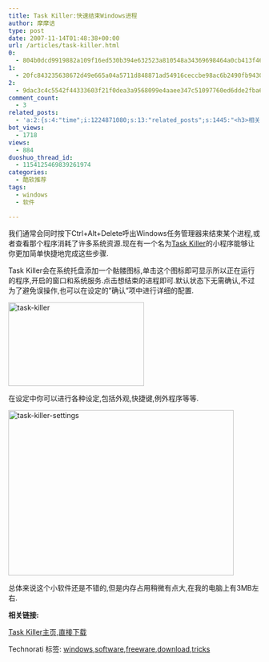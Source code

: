 ```yaml
---
title: Task Killer:快速结束Windows进程
author: 摩摩诘
type: post
date: 2007-11-14T01:48:38+00:00
url: /articles/task-killer.html
0:
  - 804b0dcd9919882a109f16ed530b394e632523a810548a34369698464a0cb413f463bf31590e7aaf2f17f1be48f4d611
1:
  - 20fc843235638672d49e665a04a5711d848871ad54916ceccbe98ac6b2490fb9430dc75281d26fdc9577c68e4f40dfa5
2:
  - 9dac3c4c5542f44333603f21f0dea3a9568099e4aaee347c51097760ed6dde2fba62597c120c42c25938ed0117d2e593
comment_count:
  - 3
related_posts:
  - 'a:2:{s:4:"time";i:1224871080;s:13:"related_posts";s:1445:"<h3>相关日志</h3><ul class="related_post"><li><a href="http://www.digglife.cn/articles/free-clipboard-manager-clipx.html" title="小巧的Windows剪切板管理器:ClipX">小巧的Windows剪切板管理器:ClipX</a></li><li><a href="http://www.digglife.cn/articles/registry-searcher-editor-regscanner.html" title="免费好用的Windows注册表搜索编辑工具RegScanner">免费好用的Windows注册表搜索编辑工具RegScanner</a></li><li><a href="http://www.digglife.cn/articles/faster-copy-windows.html" title="加快Windows下的文件复制速度:TeraCopy">加快Windows下的文件复制速度:TeraCopy</a></li><li><a href="http://www.digglife.cn/articles/ppc-freeware-download.html" title="PPC,Windows Mobile手机免费软件下载网站:PPC Freeware">PPC,Windows Mobile手机免费软件下载网站:PPC Freeware</a></li><li><a href="http://www.digglife.cn/articles/rearrange-taskbar-and-system-tray-with-taskbar-shuffle.html" title="重排任务栏窗口和托盘图标工具Taskbar Shuffle">重排任务栏窗口和托盘图标工具Taskbar Shuffle</a></li><li><a href="http://www.digglife.cn/articles/6-replacement-of-windows-explorer.html" title="替代Windows Explorer的6个软件">替代Windows Explorer的6个软件</a></li><li><a href="http://www.digglife.cn/articles/custom-windows-interface-tools.html" title="9个工具打造焕然一新的Windows界面">9个工具打造焕然一新的Windows界面</a></li></ul>";}'
bot_views:
  - 1718
views:
  - 884
duoshuo_thread_id:
  - 1154125469839261974
categories:
  - 酷软推荐
tags:
  - windows
  - 软件

---
```

我们通常会同时按下Ctrl+Alt+Delete呼出Windows任务管理器来结束某个进程,或者查看那个程序消耗了许多系统资源.现在有一个名为<a href="http://www.rsdsoft.com/task_killer/index.php4" target="_blank">Task Killer</a>的小程序能够让你更加简单快捷地完成这些步骤.

Task Killer会在系统托盘添加一个骷髅图标,单击这个图标即可显示所以正在运行的程序,开启的窗口和系统服务.点击想结束的进程即可.默认状态下无需确认,不过为了避免误操作,也可以在设定的&#8221;确认&#8221;项中进行详细的配置.

<!--more-->

<a href="https://www.digglife.net/wp-content/uploads/3/379/2007/11/task-killer.png" target="_blank"><img height="167" alt="task-killer" src="https://www.digglife.net/wp-content/uploads/3/379/2007/11/task-killer-thumb.png" width="271" border="0" /></a> 

在设定中你可以进行各种设定,包括外观,快捷键,例外程序等等.

[<img height="330" alt="task-killer-settings" src="https://www.digglife.net/wp-content/uploads/3/379/2007/11/task-killer-settings-thumb.png" width="450" border="0" />][1] 

总体来说这个小软件还是不错的,但是内存占用稍微有点大,在我的电脑上有3MB左右.

**相关链接:**

<a href="http://www.rsdsoft.com/task_killer/index.php4" target="_blank">Task Killer主页</a>,<a href="http://www.rsdsoft.com/zip/tksetup.exe" target="_blank">直接下载</a>

<div class="wlWriterSmartContent" id="scid:0767317B-992E-4b12-91E0-4F059A8CECA8:75159d32-89d2-4a67-acc9-04efa9b70108" style="padding-right: 0px; display: inline; padding-left: 0px; padding-bottom: 0px; margin: 0px; padding-top: 0px">
  Technorati 标签: <a href="http://technorati.com/tags/windows" rel="tag">windows</a>,<a href="http://technorati.com/tags/software" rel="tag">software</a>,<a href="http://technorati.com/tags/freeware" rel="tag">freeware</a>,<a href="http://technorati.com/tags/download" rel="tag">download</a>,<a href="http://technorati.com/tags/tricks" rel="tag">tricks</a>
</div>

 [1]: https://www.digglife.net/wp-content/uploads/3/379/2007/11/task-killer-settings.png
